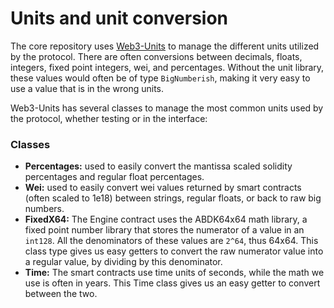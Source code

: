 # Units and unit conversion

The core repository uses [Web3-Units](https://github.com/Alexangelj/web3-units) to manage the different units utilized by the protocol. There are often conversions between decimals, floats, integers, fixed point integers, wei, and percentages. Without the unit library, these values would often be of type `BigNumberish`, making it very easy to use a value that is in the wrong units.

Web3-Units has several classes to manage the most common units used by the protocol, whether testing or in the interface:

### Classes

* **Percentages:** used to easily convert the mantissa scaled solidity percentages and regular float percentages.
* **Wei:** used to easily convert wei values returned by smart contracts (often scaled to 1e18) between strings, regular floats, or back to raw big numbers.
* **FixedX64:** The Engine contract uses the ABDK64x64 math library, a fixed point number library that stores the numerator of a value in an `int128`. All the denominators of these values are `2^64`, thus 64x64. This class type gives us easy getters to convert the raw numerator value into a regular value, by dividing by this denominator.
* **Time:** The smart contracts use time units of seconds, while the math we use is often in years. This Time class gives us an easy getter to convert between the two.

